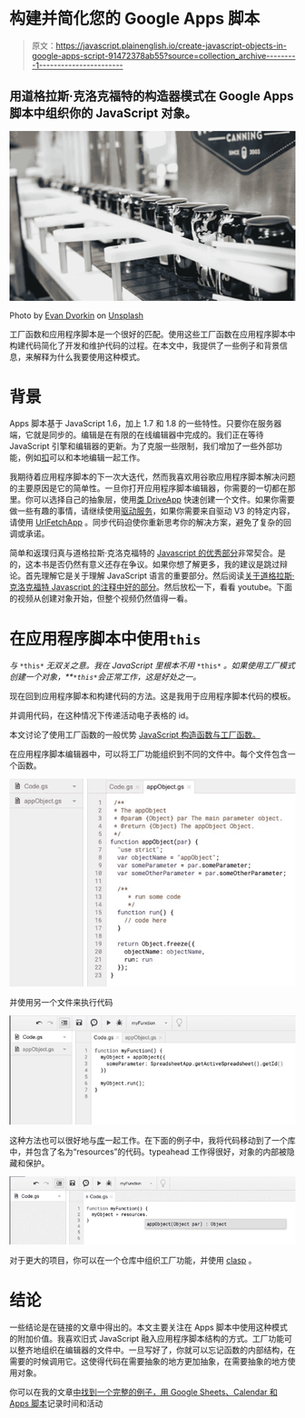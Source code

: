 # 构建并简化您的 Google Apps 脚本

> 原文：<https://javascript.plainenglish.io/create-javascript-objects-in-google-apps-script-91472378ab55?source=collection_archive---------1----------------------->

## 用道格拉斯·克洛克福特的构造器模式在 Google Apps 脚本中组织你的 JavaScript 对象。

![](img/cb51fa5c7e55bc525a649a64a4039ace.png)

Photo by [Evan Dvorkin](https://unsplash.com/@evphotocinema?utm_source=medium&utm_medium=referral) on [Unsplash](https://unsplash.com?utm_source=medium&utm_medium=referral)

工厂函数和应用程序脚本是一个很好的匹配。使用这些工厂函数在应用程序脚本中构建代码简化了开发和维护代码的过程。在本文中，我提供了一些例子和背景信息，来解释为什么我要使用这种模式。

# 背景

Apps 脚本基于 JavaScript 1.6，加上 1.7 和 1.8 的一些特性。只要你在服务器端，它就是同步的。编辑是在有限的在线编辑器中完成的。我们正在等待 JavaScript 引擎和编辑器的更新。为了克服一些限制，我们增加了一些外部功能，例如[扣](https://developers.google.com/apps-script/guides/clasp)可以和本地编辑一起工作。

我期待着应用程序脚本的下一次大迭代，然而我喜欢用谷歌应用程序脚本解决问题的主要原因是它的简单性。一旦你打开应用程序脚本编辑器，你需要的一切都在那里。你可以选择自己的抽象层，使用[类 DriveApp](https://developers.google.com/apps-script/reference/drive/drive-app) 快速创建一个文件。如果你需要做一些有趣的事情，请继续使用[驱动服务](https://developers.google.com/apps-script/reference/drive/)，如果你需要来自驱动 V3 的特定内容，请使用 [UrlFetchApp](https://developers.google.com/apps-script/reference/url-fetch/url-fetch-app) 。同步代码迫使你重新思考你的解决方案，避免了复杂的回调或承诺。

简单和返璞归真与道格拉斯·克洛克福特的 [Javascript 的优秀部分](https://www.amazon.com/JavaScript-Good-Parts-Douglas-Crockford/dp/0596517742)非常契合。是的，这本书是否仍然有意义还存在争议。如果你想了解更多，我的建议是跳过辩论。首先理解它是关于理解 JavaScript 语言的重要部分。然后阅读[关于道格拉斯·克洛克福特 Javascript 的注释中好的部分](https://github.com/dwyl/Javascript-the-Good-Parts-notes)。然后放松一下，看看 youtube。下面的视频从创建对象开始，但整个视频仍然值得一看。

# 在应用程序脚本中使用`this`

*与* `*this*` *无双关之意。我在 JavaScript 里根本不用* `*this*` *。如果使用工厂模式创建一个对象，**`*this*`会正常工作，这是好处之一。*

现在回到应用程序脚本和构建代码的方法。这是我用于应用程序脚本代码的模板。

并调用代码，在这种情况下传递活动电子表格的 id。

本文讨论了使用工厂函数的一般优势 [JavaScript 构造函数与工厂函数。](https://web.archive.org/web/20151029152324/http://ericleads.com/2013/01/javascript-constructor-functions-vs-factory-functions)

在应用程序脚本编辑器中，可以将工厂功能组织到不同的文件中。每个文件包含一个函数。

![](img/d267f18fa080abed108a341e80f92527.png)

并使用另一个文件来执行代码

![](img/26a9dd7cbb31e6929bbe5a78baa86547.png)

这种方法也可以很好地与[库](https://developers.google.com/apps-script/guides/libraries)一起工作。在下面的例子中，我将代码移动到了一个库中，并包含了名为“resources”的代码。typeahead 工作得很好，对象的内部被隐藏和保护。

![](img/ad5d1300d39800c3fdc1f95277cce6a3.png)

对于更大的项目，你可以在一个仓库中组织工厂功能，并使用 [clasp](https://developers.google.com/apps-script/guides/clasp) 。

# 结论

一些结论是在链接的文章中得出的。本文主要关注在 Apps 脚本中使用这种模式的附加价值。我喜欢旧式 JavaScript 融入应用程序脚本结构的方式。工厂功能可以整齐地组织在编辑器的文件中。一旦写好了，你就可以忘记函数的内部结构，在需要的时候调用它。这使得代码在需要抽象的地方更加抽象，在需要抽象的地方使用对象。

你可以在我的文章[中找到一个完整的例子，用 Google Sheets、Calendar 和 Apps 脚本](https://medium.com/@duizendstra/record-time-and-activities-with-google-sheets-calendar-and-apps-script-41bf69244346)记录时间和活动